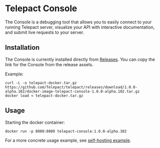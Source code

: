 # Telepact Console

The Console is a debugging tool that allows you to easily connect to your
running Telepact server, visualize your API with interactive documentation, and
submit live requests to your server.

## Installation

The Console is currently installed directly from
[Releases](https://github.com/Telepact/telepact/releases). You can copy the link
for the Console from the release assets.

Example:

```
curl -L -o telepact-docker.tar.gz https://github.com/Telepact/telepact/releases/download/1.0.0-alpha.102/docker-image-telepact-console-1.0.0-alpha.102.tar.gz
docker load < telepact-docker.tar.gz
```

## Usage

Starting the docker container:

```
docker run -p 8080:8080 telepact-console:1.0.0-alpha.102
```

For a more concrete usage example, see
[self-hosting example](https://github.com/Telepact/telepact/blob/main/test/console-self-hosted/).
